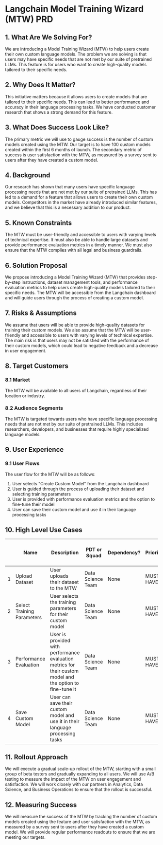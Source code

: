 # Langchain Model Training Wizard (MTW) PRD

## 1. What Are We Solving For?
We are introducing a Model Training Wizard (MTW) to help users create their own custom language models. The problem we are solving is that users may have specific needs that are not met by our suite of pretrained LLMs. This feature is for users who want to create high-quality models tailored to their specific needs.

## 2. Why Does It Matter?
This initiative matters because it allows users to create models that are tailored to their specific needs. This can lead to better performance and accuracy in their language processing tasks. We have conducted customer research that shows a strong demand for this feature.

## 3. What Does Success Look Like?
The primary metric we will use to gauge success is the number of custom models created using the MTW. Our target is to have 100 custom models created within the first 6 months of launch. The secondary metric of success is user satisfaction with the MTW, as measured by a survey sent to users after they have created a custom model.

## 4. Background
Our research has shown that many users have specific language processing needs that are not met by our suite of pretrained LLMs. This has led to a demand for a feature that allows users to create their own custom models. Competitors in the market have already introduced similar features, and we believe that this is a necessary addition to our product.

## 5. Known Constraints
The MTW must be user-friendly and accessible to users with varying levels of technical expertise. It must also be able to handle large datasets and provide performance evaluation metrics in a timely manner. We must also ensure that the MTW complies with all legal and business guardrails.

## 6. Solution Proposal
We propose introducing a Model Training Wizard (MTW) that provides step-by-step instructions, dataset management tools, and performance evaluation metrics to help users create high-quality models tailored to their specific needs. The MTW will be accessible from the Langchain dashboard and will guide users through the process of creating a custom model.

## 7. Risks & Assumptions
We assume that users will be able to provide high-quality datasets for training their custom models. We also assume that the MTW will be user-friendly and accessible to users with varying levels of technical expertise. The main risk is that users may not be satisfied with the performance of their custom models, which could lead to negative feedback and a decrease in user engagement.

## 8. Target Customers
### 8.1 Market
The MTW will be available to all users of Langchain, regardless of their location or industry.
### 8.2 Audience Segments
The MTW is targeted towards users who have specific language processing needs that are not met by our suite of pretrained LLMs. This includes researchers, developers, and businesses that require highly specialized language models.

## 9. User Experience
### 9.1 User Flows
The user flow for the MTW will be as follows:
1. User selects "Create Custom Model" from the Langchain dashboard
2. User is guided through the process of uploading their dataset and selecting training parameters
3. User is provided with performance evaluation metrics and the option to fine-tune their model
4. User can save their custom model and use it in their language processing tasks

## 10. High Level Use Cases

|    	| Name                                                       	| Description                                                                                                                                            	| PDT or Squad                                                                           	| Dependency?                                                                 	| Priority                                    	| Open Questions,  Notes & Discussions                                             	|
|----	|------------------------------------------------------------	|--------------------------------------------------------------------------------------------------------------------------------------------------------	|----------------------------------------------------------------------------------------	|-----------------------------------------------------------------------------	|---------------------------------------------	|----------------------------------------------------------------------------------	|
| 1 	| Upload Dataset                                             	| User uploads their dataset to the MTW                                                                                                                 	| Data Science Team                                                                       	| None                                                                        	| MUST HAVE                                    	|                                                                                  	|
| 2 	| Select Training Parameters                                  	| User selects the training parameters for their custom model                                                                                            	| Data Science Team                                                                       	| None                                                                        	| MUST HAVE                                    	|                                                                                  	|
| 3 	| Performance Evaluation                                      	| User is provided with performance evaluation metrics for their custom model and the option to fine-tune it                                            	| Data Science Team                                                                       	| None                                                                        	| MUST HAVE                                    	|                                                                                  	|
| 4 	| Save Custom Model                                           	| User can save their custom model and use it in their language processing tasks                                                                         	| Data Science Team                                                                       	| None                                                                        	| MUST HAVE                                    	|                                                                                  	|

## 11. Rollout Approach
We will execute a gradual scale-up rollout of the MTW, starting with a small group of beta testers and gradually expanding to all users. We will use A/B testing to measure the impact of the MTW on user engagement and satisfaction. We will work closely with our partners in Analytics, Data Science, and Business Operations to ensure that the rollout is successful.

## 12. Measuring Success
We will measure the success of the MTW by tracking the number of custom models created using the feature and user satisfaction with the MTW, as measured by a survey sent to users after they have created a custom model. We will provide regular performance readouts to ensure that we are meeting our targets.